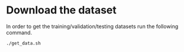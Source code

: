 # Download the dataset
In order to get the training/validation/testing datasets run the following command. 

```./get_data.sh```